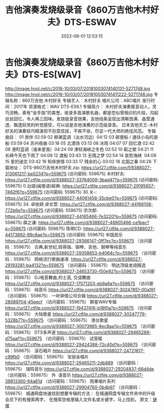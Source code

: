 ﻿---
title: 吉他演奏发烧级录音《860万吉他木村好夫》DTS-ESWAV
date: 2022-06-01 12:53:15
categories: 古典音乐、新世纪、纯音雅乐
tags: 纯音雅乐
---
# 吉他演奏发烧级录音《860万吉他木村好夫》DTS-ES[WAV]

http://image.hnol.net/c/2018-10/03/07/20181003074140131-5271748.jpg
http://image.hnol.net/c/2018-10/03/07/201810030741411222-5271748.jpg
专辑名称：860万吉他 木村好夫
专辑艺人：木村好夫
唱片公司：ABC唱片
发行时间：2017年
资源格式：WAV DTS-ES6.1
专辑简介：
木村好夫演奏尾音动人，灵巧流畅，素有“金手指”的美誉。收录多首演歌名曲，都是您似曾相识的片段，沟起丝丝回忆，令人再三回味。发烧级录音效果，吉他线条呈现出清晰饱满、晶莹通透、飘逸轻灵的听觉感受，可以说是吉他演奏的示范级录音。
日本吉他天王-木村好夫的演奏技巧精湛但不刻意炫技，不疾不徐，尽显一代大师的绝佳风范。
专辑曲目：
01 旅伴 02:59
02 柳濑蓝调（淡水河边）04:12
03 邮便船 / 通往小岛的游船 03:59
04 苏州夜曲 03:18
05 北酒场 03:13
06 冰雨 04:07
07 回忆酒 02:42
08 港町蓝调（谁来爱我）04:24
09 津轻海峡之冬色 02:52
10 蓟之歌 04:21
11 长崎今天也下雨了 04:08
12 渡船 03:43
13 无情之梦 02:54
14 哀愁海峡  04:09
15 爱的迷恋 03:42
16 知床旅情 03:33
17 残余的心 03:02
18 北国之春 04:26
下载地址：
DTS-860万吉他木村好夫.zip: https://url27.ctfile.com/f/9388027-313061217-be5234?p=559675
(访问密码: 559675)
木村好夫: https://url27.ctfile.com/d/9388027-33764009-3bad47?p=559675
(访问密码: 559675)
0.台語(闽南语)經典: https://url27.ctfile.com/d/9388027-29195657-7462f6?p=559675
(访问密码: 559675)
30.关-: https://url27.ctfile.com/d/9388027-44061458-35cbe0?p=559675
(访问密码: 559675)
34. 卓依婷,卓文萱: https://url27.ctfile.com/d/9388027-44168108-772b6e?p=559675
(访问密码: 559675)
宗次郎: https://url27.ctfile.com/d/9388027-44165466-7e3220?p=559675
(访问密码: 559675)
薛之谦: https://url27.ctfile.com/d/9388027-48905466-ce1bec?p=559675
(访问密码: 559675)
陈明CD: https://url27.ctfile.com/d/9388027-44173892-89c8ae?p=559675
(访问密码: 559675)
中国民乐
https://url27.ctfile.com/d/9388027-29366147-0ff7ec?p=559675
（访问密码：559675）
古典,新世纪,班得瑞、钢琴、吉他、钢琴等纯音乐
https://url27.ctfile.com/d/9388027-29358653-b4064c?p=559675
（访问密码：559675）
网络流行歌曲速递.
https://url27.ctfile.com/d/9388027-29193281-ba4132?p=559675
（访问密码：559675）
明达顶级发烧精选
https://url27.ctfile.com/d/9388027-24653730-f50e92?p=559675
（访问密码：559675）
DJ电音舞曲,的士高, 交谊舞曲
https://url27.ctfile.com/d/9388027-17571203-eb9a6a?p=559675
（访问密码：559675）
纯音乐
https://url27.ctfile.com/d/9388027-30247851-00a191
（访问密码：559675）
一听钟情公司合辑
https://url27.ctfile.com/d/9388027-28089704-45eecf
（访问密码：559675）
群星WAV专辑
https://url27.ctfile.com/d/9388027-19437416-b18f0a?p=559675
（访问密码：559675）
大陆歌星
https://url27.ctfile.com/d/9388027-30247779-5328b7?p=559675
（访问密码：559675）
港台歌星
https://url27.ctfile.com/d/9388027-30073965-8ec8aa?p=559675
（访问密码：559675）
DTS多声道
https://url27.ctfile.com/d/9388027-29465289-d75aaf?p=559675
（访问密码：559675）
试音碟
https://url27.ctfile.com/d/9388027-29424388-72c40d?p=559675
（访问密码：559675）
滚石唱片
https://url27.ctfile.com/d/9388027-24721817-c99fb0
（访问密码：559675）
宝丽金唱片
https://url27.ctfile.com/d/9388027-29465211-2db889
（访问密码：559675）
瑞鸣音乐
https://url27.ctfile.com/d/9388027-29204837-66d4de
（访问密码：559675）
外  语音乐
https://url27.ctfile.com/d/9388027-39813360-64a61d
（访问密码：559675）
雨果唱片系列
https://url27.ctfile.com/d/9388027-29904760-0b4b97
（访问密码：559675）
城通网盘快速找到想要专辑的方法：
在城通网盘专辑文件夹中的升级会员下的有搜索两字，
在搜索空格里输入文件名或关键字，马上找到。
原文：[链接](https://blog.sina.com.cn/s/blog_1647c7e7601030xks.html)